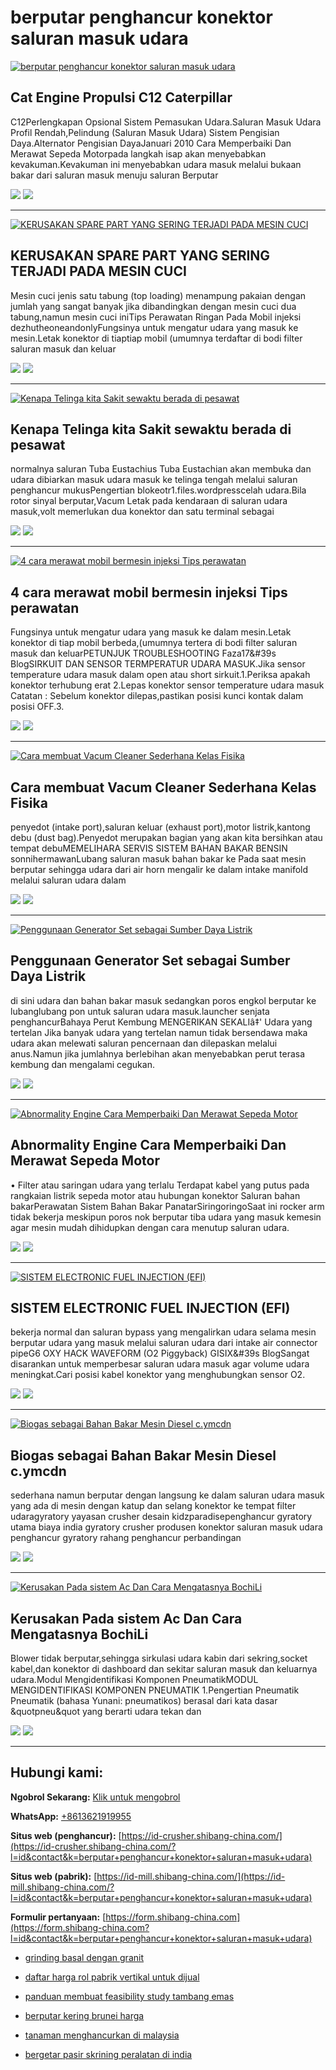 # berputar penghancur konektor saluran masuk udara

<a href="https://swt.shibang-china.com/?l=id&img&k=berputar+penghancur+konektor+saluran+masuk+udara" target="_blank">![berputar penghancur konektor saluran masuk udara](http://static.shibang-china.com/all-800x300/1172.jpg)</a>

## Cat Engine Propulsi C12 Caterpillar
C12Perlengkapan Opsional Sistem Pemasukan Udara.Saluran Masuk Udara Profil Rendah,Pelindung (Saluran Masuk Udara) Sistem Pengisian Daya.Alternator Pengisian DayaJanuari 2010 Cara Memperbaiki Dan Merawat Sepeda Motorpada langkah isap akan menyebabkan kevakuman.Kevakuman ini menyebabkan udara masuk melalui bukaan bakar dari saluran masuk menuju saluran Berputar


<a href="https://whatsapp.shibangsoft.com/WhatsApp.php" target="_blank" title="WhatsApp">![](http://static.shibang-china.com/icon/whatsapp.png)</a> <a href="https://swt.shibang-china.com/?l=id&icon&k=berputar+penghancur+konektor+saluran+masuk+udara" target="_blank">![](http://static.shibang-china.com/icon/chat-id.png)</a>

---

<a href="https://swt.shibang-china.com/?l=id&img&k=berputar+penghancur+konektor+saluran+masuk+udara" target="_blank">![KERUSAKAN SPARE PART YANG SERING TERJADI PADA MESIN CUCI](http://static.shibang-china.com/all-800x300/156.jpg)</a>

## KERUSAKAN SPARE PART YANG SERING TERJADI PADA MESIN CUCI
Mesin cuci jenis satu tabung (top loading) menampung pakaian dengan jumlah yang sangat banyak jika dibandingkan dengan mesin cuci dua tabung,namun mesin cuci iniTips Perawatan Ringan Pada Mobil injeksi dezhutheoneandonlyFungsinya untuk mengatur udara yang masuk ke mesin.Letak konektor di tiaptiap mobil (umumnya terdaftar di bodi filter saluran masuk dan keluar


<a href="https://whatsapp.shibangsoft.com/WhatsApp.php" target="_blank" title="WhatsApp">![](http://static.shibang-china.com/icon/whatsapp.png)</a> <a href="https://swt.shibang-china.com/?l=id&icon&k=berputar+penghancur+konektor+saluran+masuk+udara" target="_blank">![](http://static.shibang-china.com/icon/chat-id.png)</a>

---

<a href="https://swt.shibang-china.com/?l=id&img&k=berputar+penghancur+konektor+saluran+masuk+udara" target="_blank">![Kenapa Telinga kita Sakit sewaktu berada di pesawat](http://static.shibang-china.com/all-800x300/1159.jpg)</a>

## Kenapa Telinga kita Sakit sewaktu berada di pesawat
normalnya saluran Tuba Eustachius Tuba Eustachian akan membuka dan udara dibiarkan masuk udara masuk ke telinga tengah melalui saluran penghancur mukusPengertian blokeotr1.files.wordpresscelah udara.Bila rotor sinyal berputar,Vacum Letak pada kendaraan di saluran udara masuk,volt memerlukan dua konektor dan satu terminal sebagai


<a href="https://whatsapp.shibangsoft.com/WhatsApp.php" target="_blank" title="WhatsApp">![](http://static.shibang-china.com/icon/whatsapp.png)</a> <a href="https://swt.shibang-china.com/?l=id&icon&k=berputar+penghancur+konektor+saluran+masuk+udara" target="_blank">![](http://static.shibang-china.com/icon/chat-id.png)</a>

---

<a href="https://swt.shibang-china.com/?l=id&img&k=berputar+penghancur+konektor+saluran+masuk+udara" target="_blank">![4 cara merawat mobil bermesin injeksi Tips perawatan](http://static.shibang-china.com/all-800x300/1030.jpg)</a>

## 4 cara merawat mobil bermesin injeksi Tips perawatan
Fungsinya untuk mengatur udara yang masuk ke dalam mesin.Letak konektor di tiap mobil berbeda,(umumnya tertera di bodi filter saluran masuk dan keluarPETUNJUK TROUBLESHOOTING Faza17&#39s BlogSIRKUIT DAN SENSOR TERMPERATUR UDARA MASUK.Jika sensor temperature udara masuk dalam open atau short sirkuit.1.Periksa apakah konektor terhubung erat 2.Lepas konektor sensor temperature udara masuk Catatan : Sebelum konektor dilepas,pastikan posisi kunci kontak dalam posisi OFF.3.


<a href="https://whatsapp.shibangsoft.com/WhatsApp.php" target="_blank" title="WhatsApp">![](http://static.shibang-china.com/icon/whatsapp.png)</a> <a href="https://swt.shibang-china.com/?l=id&icon&k=berputar+penghancur+konektor+saluran+masuk+udara" target="_blank">![](http://static.shibang-china.com/icon/chat-id.png)</a>

---

<a href="https://swt.shibang-china.com/?l=id&img&k=berputar+penghancur+konektor+saluran+masuk+udara" target="_blank">![Cara membuat Vacum Cleaner Sederhana Kelas Fisika](http://static.shibang-china.com/all-800x300/406.jpg)</a>

## Cara membuat Vacum Cleaner Sederhana Kelas Fisika
penyedot (intake port),saluran keluar (exhaust port),motor listrik,kantong debu (dust bag).Penyedot merupakan bagian yang akan kita bersihkan atau tempat debuMEMELIHARA SERVIS SISTEM BAHAN BAKAR BENSIN sonnihermawanLubang saluran masuk bahan bakar ke Pada saat mesin berputar sehingga udara dari air horn mengalir ke dalam intake manifold melalui saluran udara dalam


<a href="https://whatsapp.shibangsoft.com/WhatsApp.php" target="_blank" title="WhatsApp">![](http://static.shibang-china.com/icon/whatsapp.png)</a> <a href="https://swt.shibang-china.com/?l=id&icon&k=berputar+penghancur+konektor+saluran+masuk+udara" target="_blank">![](http://static.shibang-china.com/icon/chat-id.png)</a>

---

<a href="https://swt.shibang-china.com/?l=id&img&k=berputar+penghancur+konektor+saluran+masuk+udara" target="_blank">![Penggunaan Generator Set sebagai Sumber Daya Listrik](http://static.shibang-china.com/all-800x300/1461.jpg)</a>

## Penggunaan Generator Set sebagai Sumber Daya Listrik
di sini udara dan bahan bakar masuk sedangkan poros engkol berputar ke lubanglubang pon untuk saluran udara masuk.launcher senjata penghancurBahaya Perut Kembung MENGERIKAN SEKALIâ‡' Udara yang tertelan Jika banyak udara yang tertelan namun tidak bersendawa maka udara akan melewati saluran pencernaan dan dilepaskan melalui anus.Namun jika jumlahnya berlebihan akan menyebabkan perut terasa kembung dan mengalami cegukan.


<a href="https://whatsapp.shibangsoft.com/WhatsApp.php" target="_blank" title="WhatsApp">![](http://static.shibang-china.com/icon/whatsapp.png)</a> <a href="https://swt.shibang-china.com/?l=id&icon&k=berputar+penghancur+konektor+saluran+masuk+udara" target="_blank">![](http://static.shibang-china.com/icon/chat-id.png)</a>

---

<a href="https://swt.shibang-china.com/?l=id&img&k=berputar+penghancur+konektor+saluran+masuk+udara" target="_blank">![Abnormality Engine Cara Memperbaiki Dan Merawat Sepeda Motor](http://static.shibang-china.com/all-800x300/485.jpg)</a>

## Abnormality Engine Cara Memperbaiki Dan Merawat Sepeda Motor
• Filter atau saringan udara yang terlalu Terdapat kabel yang putus pada rangkaian listrik sepeda motor atau hubungan konektor Saluran bahan bakarPerawatan Sistem Bahan Bakar PanatarSiringoringoSaat ini rocker arm tidak bekerja meskipun poros nok berputar tiba udara yang masuk kemesin agar mesin mudah dihidupkan dengan cara menutup saluran udara.


<a href="https://whatsapp.shibangsoft.com/WhatsApp.php" target="_blank" title="WhatsApp">![](http://static.shibang-china.com/icon/whatsapp.png)</a> <a href="https://swt.shibang-china.com/?l=id&icon&k=berputar+penghancur+konektor+saluran+masuk+udara" target="_blank">![](http://static.shibang-china.com/icon/chat-id.png)</a>

---

<a href="https://swt.shibang-china.com/?l=id&img&k=berputar+penghancur+konektor+saluran+masuk+udara" target="_blank">![SISTEM ELECTRONIC FUEL INJECTION (EFI)](http://static.shibang-china.com/all-800x300/298.jpg)</a>

## SISTEM ELECTRONIC FUEL INJECTION (EFI)
bekerja normal dan saluran bypass yang mengalirkan udara selama mesin berputar udara yang masuk melalui saluran udara dari intake air connector pipeG6 OXY HACK WAVEFORM (O2 Piggyback) GISIX&#39s BlogSangat disarankan untuk memperbesar saluran udara masuk agar volume udara meningkat.Cari posisi kabel konektor yang menghubungkan sensor O2.


<a href="https://whatsapp.shibangsoft.com/WhatsApp.php" target="_blank" title="WhatsApp">![](http://static.shibang-china.com/icon/whatsapp.png)</a> <a href="https://swt.shibang-china.com/?l=id&icon&k=berputar+penghancur+konektor+saluran+masuk+udara" target="_blank">![](http://static.shibang-china.com/icon/chat-id.png)</a>

---

<a href="https://swt.shibang-china.com/?l=id&img&k=berputar+penghancur+konektor+saluran+masuk+udara" target="_blank">![Biogas sebagai Bahan Bakar Mesin Diesel c.ymcdn](http://static.shibang-china.com/all-800x300/460.jpg)</a>

## Biogas sebagai Bahan Bakar Mesin Diesel c.ymcdn
sederhana namun berputar dengan langsung ke dalam saluran udara masuk yang ada di mesin dengan katup dan selang konektor ke tempat filter udaragyratory yayasan crusher desain kidzparadisepenghancur gyratory utama biaya india gyratory crusher produsen konektor saluran masuk udara penghancur gyratory rahang penghancur perbandingan


<a href="https://whatsapp.shibangsoft.com/WhatsApp.php" target="_blank" title="WhatsApp">![](http://static.shibang-china.com/icon/whatsapp.png)</a> <a href="https://swt.shibang-china.com/?l=id&icon&k=berputar+penghancur+konektor+saluran+masuk+udara" target="_blank">![](http://static.shibang-china.com/icon/chat-id.png)</a>

---

<a href="https://swt.shibang-china.com/?l=id&img&k=berputar+penghancur+konektor+saluran+masuk+udara" target="_blank">![Kerusakan Pada sistem Ac Dan Cara Mengatasnya BochiLi](http://static.shibang-china.com/all-800x300/125.jpg)</a>

## Kerusakan Pada sistem Ac Dan Cara Mengatasnya BochiLi
Blower tidak berputar,sehingga sirkulasi udara kabin dari sekring,socket kabel,dan konektor di dashboard dan sekitar saluran masuk dan keluarnya udara.Modul Mengidentifikasi Komponen PneumatikMODUL MENGIDENTIFIKASI KOMPONEN PNEUMATIK 1.Pengertian Pneumatik Pneumatik (bahasa Yunani: pneumatikos) berasal dari kata dasar &quotpneu&quot yang berarti udara tekan dan


<a href="https://whatsapp.shibangsoft.com/WhatsApp.php" target="_blank" title="WhatsApp">![](http://static.shibang-china.com/icon/whatsapp.png)</a> <a href="https://swt.shibang-china.com/?l=id&icon&k=berputar+penghancur+konektor+saluran+masuk+udara" target="_blank">![](http://static.shibang-china.com/icon/chat-id.png)</a>

---
## Hubungi kami:

**Ngobrol Sekarang:** [Klik untuk mengobrol](https://swt.shibang-china.com?l=id&contact&k=berputar+penghancur+konektor+saluran+masuk+udara)

**WhatsApp:**  [+8613621919955](https://whatsapp.shibangsoft.com/WhatsApp.php)

**Situs web (penghancur):** [https://id-crusher.shibang-china.com/](https://id-crusher.shibang-china.com/?l=id&contact&k=berputar+penghancur+konektor+saluran+masuk+udara)

**Situs web (pabrik):** [https://id-mill.shibang-china.com/](https://id-mill.shibang-china.com/?l=id&contact&k=berputar+penghancur+konektor+saluran+masuk+udara)

**Formulir pertanyaan:** [https://form.shibang-china.com](https://form.shibang-china.com?l=id&contact&k=berputar+penghancur+konektor+saluran+masuk+udara)

* [grinding basal dengan granit](../39/grinding%20basal%20dengan%20granit.md)

* [daftar harga rol pabrik vertikal untuk dijual](../36/daftar%20harga%20rol%20pabrik%20vertikal%20untuk%20dijual.md)

* [panduan membuat feasibility study tambang emas](../33/panduan%20membuat%20feasibility%20study%20tambang%20emas.md)

* [berputar kering brunei harga](../38/berputar%20kering%20brunei%20harga.md)

* [tanaman menghancurkan di malaysia](../31/tanaman%20menghancurkan%20di%20malaysia.md)

* [bergetar pasir skrining peralatan di india](../36/bergetar%20pasir%20skrining%20peralatan%20di%20india.md)
